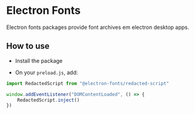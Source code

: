 # Electron Fonts

Electron fonts packages provide font archives em electron desktop apps.

## How to use

* Install the package

* On your `preload.js`, add:

```ts
import RedactedScript from "@electron-fonts/redacted-script"

window.addEventListener("DOMContentLoaded", () => {
    RedactedScript.inject()
})
```